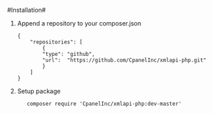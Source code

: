#Installation#
 
 1. Append a repository to your composer.json
	
	 	{
            "repositories": [
                {
                "type": "github",
                "url":  "https://github.com/CpanelInc/xmlapi-php.git"
                }
            ]
        }
        	
 1.  Setup package
 
 			composer require 'CpanelInc/xmlapi-php:dev-master'


